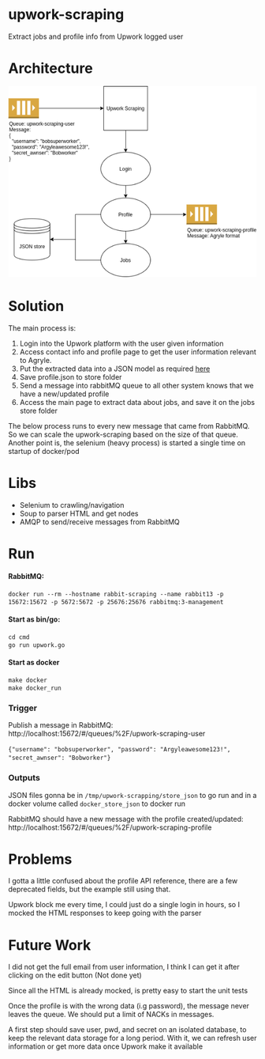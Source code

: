 # upwork-scraping
Extract jobs and profile info from Upwork logged user 

# Architecture
![architecture](https://github.com/otherpirate/upwork-scraping/blob/main/doc/architecture.png)

# Solution
The main process is:
1) Login into the Upwork platform with the user given information
2) Access contact info and profile page to get the user information relevant to Agryle.
3) Put the extracted data into a JSON model as required [here](https://argyle.com/docs/api-reference/profiles)
4) Save profile.json to store folder
6) Send a message into rabbitMQ queue to all other system knows that we have a new/updated profile 
5) Access the main page to extract data about jobs, and save it on the jobs store folder

The below process runs to every new message that came from RabbitMQ.
So we can scale the upwork-scraping based on the size of that queue.
Another point is, the selenium (heavy process) is started a single time on startup of docker/pod

# Libs
* Selenium to crawling/navigation
* Soup to parser HTML and get nodes
* AMQP to send/receive messages from RabbitMQ

# Run

#### RabbitMQ: 
```
docker run --rm --hostname rabbit-scraping --name rabbit13 -p 15672:15672 -p 5672:5672 -p 25676:25676 rabbitmq:3-management
```

#### Start as bin/go:
```
cd cmd
go run upwork.go
```
#### Start as docker
```
make docker
make docker_run
```

### Trigger
Publish a message in RabbitMQ: http://localhost:15672/#/queues/%2F/upwork-scraping-user

`{"username": "bobsuperworker", "password": "Argyleawesome123!", "secret_awnser": "Bobworker"}`

### Outputs
JSON files gonna be in `/tmp/upwork-scrapping/store_json` to go run and in a docker volume called `docker_store_json` to docker run 

RabbitMQ should have a new message with the profile created/updated: http://localhost:15672/#/queues/%2F/upwork-scraping-profile


# Problems
I gotta a little confused about the profile API reference, there are a few deprecated fields, but the example still using that.

Upwork block me every time, I could just do a single login in hours, so I mocked the HTML responses to keep going with the parser

# Future Work
I did not get the full email from user information, I think I can get it after clicking on the edit button (Not done yet)

Since all the HTML is already mocked, is pretty easy to start the unit tests

Once the profile is with the wrong data (i.g password), the message never leaves the queue. We should put a limit of NACKs in messages.

A first step should save user, pwd, and secret on an isolated database, to keep the relevant data storage for a long period. With it, we can refresh user information or get more data once Upwork make it available 
